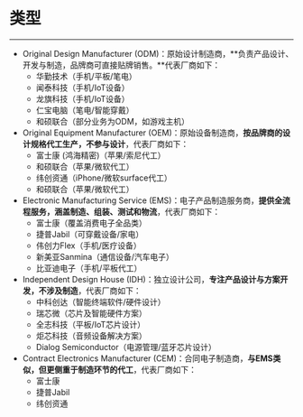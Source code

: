 # 类型
---
- Original Design Manufacturer (ODM)：原始设计制造商，**负责产品设计、开发与制造，品牌商可直接贴牌销售。**代表厂商如下：
	- 华勤技术（手机/平板/笔电）
	- 闻泰科技（手机/IoT设备）
	- 龙旗科技（手机/IoT设备）
	- 仁宝电脑（笔电/智能穿戴）
	- 和硕联合（部分业务为ODM，如游戏主机）
- Original Equipment Manufacturer (OEM)：原始设备制造商，**按品牌商的设计规格代工生产，不参与设计**，代表厂商如下：
	- 富士康 (鸿海精密)（苹果/索尼代工）
	- 和硕联合（苹果/微软代工）
	- 纬创资通（iPhone/微软surface代工）
	- 和硕联合（苹果/微软代工）
- Electronic Manufacturing Service (EMS)：电子产品制造服务商，**提供全流程服务，涵盖制造、组装、测试和物流**，代表厂商如下：
	- 富士康（覆盖消费电子全品类）
	- 捷普Jabil（可穿戴设备/家电）
	- 伟创力Flex（手机/医疗设备）
	- 新美亚Sanmina（通信设备/汽车电子）
	- 比亚迪电子（手机/平板代工）
- Independent Design House (IDH)：独立设计公司，**专注产品设计与方案开发，不涉及制造**，代表厂商如下：
	- 中科创达（智能终端软件/硬件设计）
	- 瑞芯微（芯片及智能硬件方案）
	- 全志科技（平板/IoT芯片设计）
	- 炬芯科技（音频设备解决方案）
	- Dialog Semiconductor（电源管理/蓝牙芯片设计）
- Contract Electronics Manufacturer (CEM)：合同电子制造商，**与EMS类似，但更侧重于制造环节的代工**，代表厂商如下：
	- 富士康
	- 捷普Jabil
	- 纬创资通
